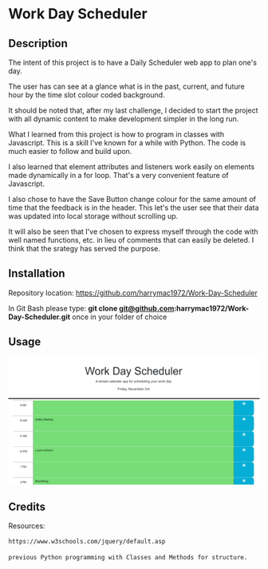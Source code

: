 # Work Day Scheduler

## Description

The intent of this project is to have a Daily Scheduler web app to plan one's day.

The user has can see at a glance what is in the past, current, and future hour by the time slot colour coded background.

It should be noted that, after my last challenge, I decided to start the project with all dynamic content to make development simpler in the long run.

What I learned from this project is how to program in classes with Javascript.  This is a skill I've known for a while with Python.
The code is much easier to follow and build upon.

I also learned that element attributes and listeners work easily on elements made dynamically in a for loop.
That's a very convenient feature of Javascript.

I also chose to have the Save Button change colour for the same amount of time that the feedback is in the header.
This let's the user see that their data was updated into local storage without scrolling up.

It will also be seen that I've chosen to express myself through the code with well named functions, etc. in lieu of comments that can easily be deleted.  I think that the srategy has served the purpose.

## Installation

Repository location:        https://github.com/harrymac1972/Work-Day-Scheduler

In Git Bash please type:
    <strong>git clone git@github.com:harrymac1972/Work-Day-Scheduler.git</strong>
once in your folder of choice

## Usage

![typical question](./Assets/imgs/screenshot-top-home-page.png)

## Credits

Resources:

    https://www.w3schools.com/jquery/default.asp

    previous Python programming with Classes and Methods for structure.





